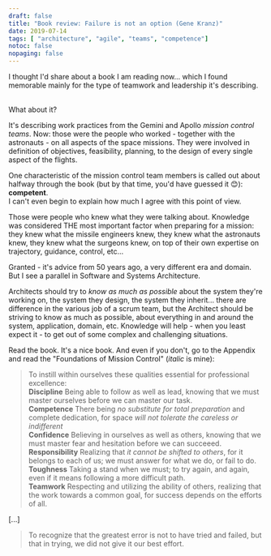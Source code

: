 ```yaml
---
draft: false
title: "Book review: Failure is not an option (Gene Kranz)"
date: 2019-07-14
tags: [ "architecture", "agile", "teams", "competence"]
notoc: false
nopaging: false
---
```


I thought I'd share about a book I am reading now... which I found memorable mainly for the type of teamwork and leadership it's describing.


<script type="text/javascript" src="//books.google.com/books/previewlib.js"></script>
<script type="text/javascript">
GBS_insertEmbeddedViewer('ISBN:0743214471',300,480);
</script>  

<br/>
What about it? 

It's describing work practices from the Gemini and Apollo _mission control teams_.
Now: those were the people who worked - together with the astronauts - on all aspects of the space missions. They were involved in definition of objectives, feasibility, planning, to the design of every single aspect of the flights.

One characteristic of the mission control team members is called out about halfway through the book (but by that time, you'd have guessed it 😊): __competent__.  
I can't even begin to explain how much I agree with this point of view.

Those were people who knew what they were talking about. Knowledge was considered THE most important factor when preparing for a mission: they knew what the missile engineers knew, they knew what the astronauts knew, they knew what the surgeons knew, on top of their own expertise on trajectory, guidance, control, etc...

Granted - it's advice from 50 years ago, a very different era and domain. But I see a parallel in Software and Systems Architecture.

Architects should try to _know as much as possible_ about the system they're working on, the system they design, the system they inherit... there are difference in the various job of a scrum team, but the Architect should be striving to know as much as possible, about everything in and around the system, application, domain, etc. Knowledge will help - when you least expect it - to get out of some complex and challenging situations.

Read the book. It's a nice book. And even if you don't, go to the Appendix and read the "Foundations of Mission Control" (_italic_ is mine):

> To instill within ourselves these qualities essential for professional excellence:   
  __Discipline__ Being able to follow as well as lead, knowing that we must master ourselves before we can master our task.  
  __Competence__ There being _no substitute for total preparation_ and complete dedication, for space _will not tolerate the careless or indifferent_  
  __Confidence__ Believing in ourselves as well as others, knowing that we must master fear and hesitation before we can succeeed.  
  __Responsibility__ Realizing that _it cannot be shifted to others_, for it belongs to each of us; we must answer for what we do, or fail to do.  
  __Toughness__ Taking a stand when we must; to try again, and again, even if it means following a more difficult path.  
  __Teamwork__ Respecting and utilizing the ability of others, realizing that the work towards a common goal, for success depends on the efforts of all.

  [...]

> To recognize that the greatest error is not to have tried and failed, but that in trying, we did not give it our best effort.  